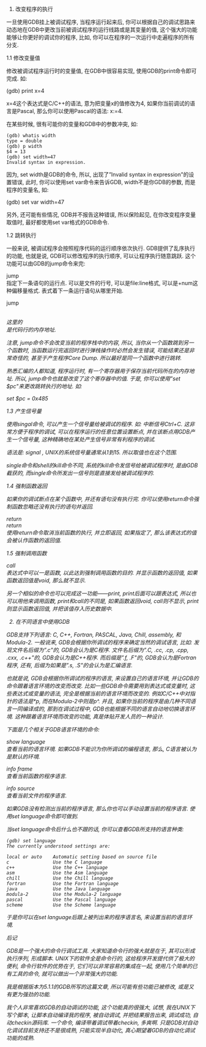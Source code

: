 1. 改变程序的执行

一旦使用GDB挂上被调试程序, 当程序运行起来后, 你可以根据自己的调试思路来动态地在GDB中更改当前被调试程序的运行线路或是其变量的值, 这个强大的功能能够让你更好的调试你的程序, 比如, 你可以在程序的一次运行中走遍程序的所有分支. 


1.1 修改变量值

修改被调试程序运行时的变量值, 在GDB中很容易实现, 使用GDB的print命令即可完成. 如: 

(gdb) print x=4

x=4这个表达式是C/C++的语法, 意为把变量x的值修改为4, 如果你当前调试的语言是Pascal, 那么你可以使用Pascal的语法: x:=4. 

在某些时候, 很有可能你的变量和GDB中的参数冲突, 如: 

```
(gdb) whatis width
type = double
(gdb) p width
$4 = 13
(gdb) set width=47
Invalid syntax in expression.
```

因为, set width是GDB的命令, 所以, 出现了”Invalid syntax in expression"的设置错误, 此时, 你可以使用set var命令来告诉GDB, width不是你GDB的参数, 而是程序的变量名, 如: 

(gdb) set var width=47

另外, 还可能有些情况, GDB并不报告这种错误, 所以保险起见, 在你改变程序变量取值时, 最好都使用set var格式的GDB命令. 


1.2 跳转执行

一般来说, 被调试程序会按照程序代码的运行顺序依次执行. GDB提供了乱序执行的功能, 也就是说, GDB可以修改程序的执行顺序, 可以让程序执行随意跳跃. 这个功能可以由GDB的jump命令来完: 

jump <linespec>  
指定下一条语句的运行点. <linespce>可以是文件的行号, 可以是file:line格式, 可以是+num这种偏移量格式. 表式着下一条运行语句从哪里开始. 

jump <address>  
这里的<address>是代码行的内存地址. 

注意, jump命令不会改变当前的程序栈中的内容, 所以, 当你从一个函数跳到另一个函数时, 当函数运行完返回时进行弹栈操作时必然会发生错误, 可能结果还是非常奇怪的, 甚至于产生程序Core Dump. 所以最好是同一个函数中进行跳转. 

熟悉汇编的人都知道, 程序运行时, 有一个寄存器用于保存当前代码所在的内存地址. 所以, jump命令也就是改变了这个寄存器中的值. 于是, 你可以使用”set $pc"来更改跳转执行的地址. 如: 

set $pc = 0x485


1.3 产生信号量

使用singal命令, 可以产生一个信号量给被调试的程序. 如: 中断信号Ctrl+C. 这非常方便于程序的调试, 可以在程序运行的任意位置设置断点, 并在该断点用GDB产生一个信号量, 这种精确地在某处产生信号非常有利程序的调试. 

语法是: signal <singal>, UNIX的系统信号量通常从1到15. 所以<singal>取值也在这个范围. 

single命令和shell的kill命令不同, 系统的kill命令发信号给被调试程序时, 是由GDB截获的, 而single命令所发出一信号则是直接发给被调试程序的. 


1.4 强制函数返回

如果你的调试断点在某个函数中, 并还有语句没有执行完. 你可以使用return命令强制函数忽略还没有执行的语句并返回. 

return  
return <expression>  
使用return命令取消当前函数的执行, 并立即返回, 如果指定了<expression>, 那么该表达式的值会被认作函数的返回值. 


1.5 强制调用函数

call <expr>  
表达式中可以一是函数, 以此达到强制调用函数的目的. 并显示函数的返回值, 如果函数返回值是void, 那么就不显示. 

另一个相似的命令也可以完成这一功能——print, print后面可以跟表达式, 所以也可以用他来调用函数, print和call的不同是, 如果函数返回void, call则不显示, print则显示函数返回值, 并把该值存入历史数据中. 



2. 在不同语言中使用GDB

GDB支持下列语言: C, C++, Fortran, PASCAL, Java, Chill, assembly, 和 Modula-2. 一般说来, GDB会根据你所调试的程序来确定当然的调试语言, 比如: 发现文件名后缀为”.c"的, GDB会认为是C程序. 文件名后缀为”.C, .cc, .cp, .cpp, .cxx, .c++"的, GDB会认为是C++程序. 而后缀是”.f, .F"的, GDB会认为是Fortran程序, 还有, 后缀为如果是”.s, .S"的会认为是汇编语言. 

也就是说, GDB会根据你所调试的程序的语言, 来设置自己的语言环境, 并让GDB的命令跟着语言环境的改变而改变. 比如一些GDB命令需要用到表达式或变量时, 这些表达式或变量的语法, 完全是根据当前的语言环境而改变的. 例如C/C++中对指针的语法是*p, 而在Modula-2中则是p^. 并且, 如果你当前的程序是由几种不同语言一同编译成的, 那到在调试过程中, GDB也能根据不同的语言自动地切换语言环境. 这种跟着语言环境而改变的功能, 真是体贴开发人员的一种设计. 


下面是几个相关于GDB语言环境的命令: 

show language   
查看当前的语言环境. 如果GDB不能识为你所调试的编程语言, 那么, C语言被认为是默认的环境. 

info frame  
查看当前函数的程序语言. 

info source  
查看当前文件的程序语言. 

如果GDB没有检测出当前的程序语言, 那么你也可以手动设置当前的程序语言. 使用set language命令即可做到. 

当set language命令后什么也不跟的话, 你可以查看GDB所支持的语言种类: 

```
(gdb) set language
The currently understood settings are:

local or auto    Automatic setting based on source file
c                Use the C language
c++              Use the C++ language
asm              Use the Asm language
chill            Use the Chill language
fortran          Use the Fortran language
java             Use the Java language
modula-2         Use the Modula-2 language
pascal           Use the Pascal language
scheme           Use the Scheme language
```

于是你可以在set language后跟上被列出来的程序语言名, 来设置当前的语言环境. 

后记

GDB是一个强大的命令行调试工具. 大家知道命令行的强大就是在于, 其可以形成执行序列, 形成脚本. UNIX下的软件全是命令行的, 这给程序开发提代供了极大的便利, 命令行软件的优势在于, 它们可以非常容易的集成在一起, 使用几个简单的已有工具的命令, 就可以做出一个非常强大的功能. 

我是根据版本为5.1.1的GDB所写的这篇文章, 所以可能有些功能已被修改, 或是又有更为强劲的功能. 

我个人非常喜欢GDB的自动调试的功能, 这个功能真的很强大, 试想, 我在UNIX下写个脚本, 让脚本自动编译我的程序, 被自动调试, 并把结果报告出来, 调试成功, 自动checkin源码库. 一个命令, 编译带着调试带着checkin, 多爽啊. 只是GDB对自动化调试目前支持还不是很成熟, 只能实现半自动化, 真心期望着GDB的自动化调试功能的成熟. 